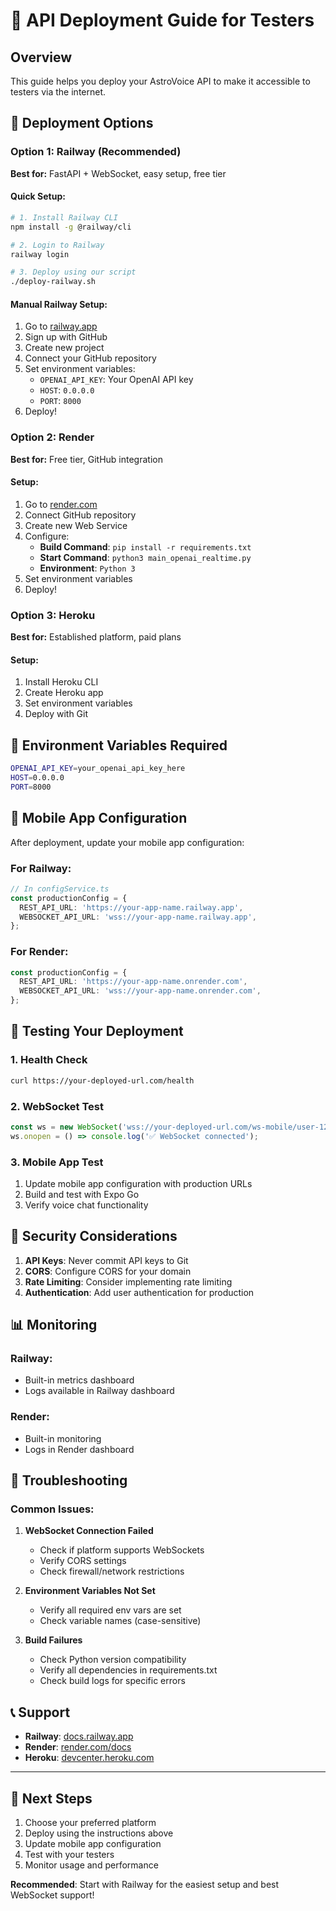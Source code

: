 # 🚀 API Deployment Guide for Testers

## Overview
This guide helps you deploy your AstroVoice API to make it accessible to testers via the internet.

## 🎯 Deployment Options

### Option 1: Railway (Recommended)
**Best for:** FastAPI + WebSocket, easy setup, free tier

#### Quick Setup:
```bash
# 1. Install Railway CLI
npm install -g @railway/cli

# 2. Login to Railway
railway login

# 3. Deploy using our script
./deploy-railway.sh
```

#### Manual Railway Setup:
1. Go to [railway.app](https://railway.app)
2. Sign up with GitHub
3. Create new project
4. Connect your GitHub repository
5. Set environment variables:
   - `OPENAI_API_KEY`: Your OpenAI API key
   - `HOST`: `0.0.0.0`
   - `PORT`: `8000`
6. Deploy!

### Option 2: Render
**Best for:** Free tier, GitHub integration

#### Setup:
1. Go to [render.com](https://render.com)
2. Connect GitHub repository
3. Create new Web Service
4. Configure:
   - **Build Command**: `pip install -r requirements.txt`
   - **Start Command**: `python3 main_openai_realtime.py`
   - **Environment**: `Python 3`
5. Set environment variables
6. Deploy!

### Option 3: Heroku
**Best for:** Established platform, paid plans

#### Setup:
1. Install Heroku CLI
2. Create Heroku app
3. Set environment variables
4. Deploy with Git

## 🔧 Environment Variables Required

```bash
OPENAI_API_KEY=your_openai_api_key_here
HOST=0.0.0.0
PORT=8000
```

## 📱 Mobile App Configuration

After deployment, update your mobile app configuration:

### For Railway:
```typescript
// In configService.ts
const productionConfig = {
  REST_API_URL: 'https://your-app-name.railway.app',
  WEBSOCKET_API_URL: 'wss://your-app-name.railway.app',
};
```

### For Render:
```typescript
const productionConfig = {
  REST_API_URL: 'https://your-app-name.onrender.com',
  WEBSOCKET_API_URL: 'wss://your-app-name.onrender.com',
};
```

## 🧪 Testing Your Deployment

### 1. Health Check
```bash
curl https://your-deployed-url.com/health
```

### 2. WebSocket Test
```javascript
const ws = new WebSocket('wss://your-deployed-url.com/ws-mobile/user-123');
ws.onopen = () => console.log('✅ WebSocket connected');
```

### 3. Mobile App Test
1. Update mobile app configuration with production URLs
2. Build and test with Expo Go
3. Verify voice chat functionality

## 🔐 Security Considerations

1. **API Keys**: Never commit API keys to Git
2. **CORS**: Configure CORS for your domain
3. **Rate Limiting**: Consider implementing rate limiting
4. **Authentication**: Add user authentication for production

## 📊 Monitoring

### Railway:
- Built-in metrics dashboard
- Logs available in Railway dashboard

### Render:
- Built-in monitoring
- Logs in Render dashboard

## 🚨 Troubleshooting

### Common Issues:

1. **WebSocket Connection Failed**
   - Check if platform supports WebSockets
   - Verify CORS settings
   - Check firewall/network restrictions

2. **Environment Variables Not Set**
   - Verify all required env vars are set
   - Check variable names (case-sensitive)

3. **Build Failures**
   - Check Python version compatibility
   - Verify all dependencies in requirements.txt
   - Check build logs for specific errors

## 📞 Support

- **Railway**: [docs.railway.app](https://docs.railway.app)
- **Render**: [render.com/docs](https://render.com/docs)
- **Heroku**: [devcenter.heroku.com](https://devcenter.heroku.com)

---

## 🎯 Next Steps

1. Choose your preferred platform
2. Deploy using the instructions above
3. Update mobile app configuration
4. Test with your testers
5. Monitor usage and performance

**Recommended**: Start with Railway for the easiest setup and best WebSocket support!
